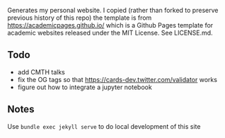 Generates my personal website. I copied (rather than forked to preserve previous history of this repo) the template is from https://academicpages.github.io/ which is a Github Pages template for academic websites released under the MIT License. See LICENSE.md.

## Todo
  - add CMTH talks
  - fix the OG tags so that https://cards-dev.twitter.com/validator works
  - figure out how to integrate a jupyter notebook

## Notes
Use `bundle exec jekyll serve` to do local development of this site